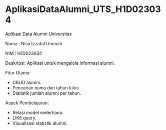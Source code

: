 # AplikasiDataAlumni_UTS_H1D023034


Aplikasi Data Alumni Universitas

Nama : Nisa Izzatul Ummah

NIM : H1D023034

Deskripsi: Aplikasi untuk mengelola informasi alumni.

Fitur Utama:
- CRUD alumni.
- Pencarian nama dan tahun lulus.
- Statistik jumlah alumni per tahun.

Aspek Pembelajaran:
- Relasi model sederhana.
- LIKE query.
- Visualisasi statistik alumni.

